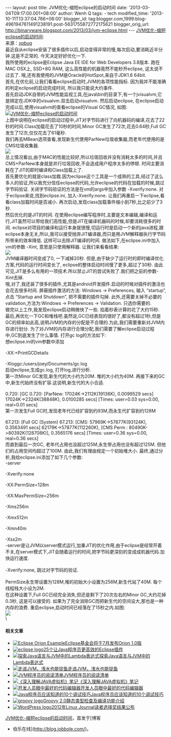 --- layout: post title: JVM优化-缩短eclipse的启动时间 date:
'2013-03-04T09:17:00.001+08:00' author: Wenh Q tags: - tech
modified\_time: '2013-10-11T13:37:04.766+08:00' blogger\_id:
tag:blogger.com,1999:blog-4961947611491238191.post-5631755872772175621
blogger\_orig\_url:
http://binaryware.blogspot.com/2013/03/jvm-eclipse.html ---
[JVM优化-缩短eclipse的启动时间](http://blog.jobbole.com/34536/?utm_source=rss&utm_medium=rss&utm_campaign=jvm%25e4%25bc%2598%25e5%258c%2596-%25e7%25bc%25a9%25e7%259f%25adeclipse%25e7%259a%2584%25e5%2590%25af%25e5%258a%25a8%25e6%2597%25b6%25e9%2597%25b4):
\
来源：[xpbug](http://my.oschina.net/xpbug/blog/111250)\
最近自从eclipse安装了很多插件以后,启动变得非常的慢,每次启动,要消耗近半分钟.这是不正常的.
今天决定好好优化一下.\
我所使用的eclipse是Eclipse Java EE IDE for Web Developers 3.8版本.
跑在MAC OSX上, SSD+8G RAM, 这么高性能的机器竟然不能秒开eclipse,
这太说不过去了. 哦,还有我使用的JVM是Oracle的HotSpot,来自于JDK1.6 64bit.\
首先,在优化前,让我们看看eclipse启动时,JVM的各项性能指标.
因为我并不能准确的判定eclipse的启动完成时间, 所以我只能说大约事件.\
首先启动JDK自带的JVM性能监视工具,在java\\bin的目录下,有一个jvisualvm,它是绑定在JDK中的visualvm.双击启动visualvm.
然后启动eclipse, 在eclipse启动完成以后,使用visualvm的查看eclipse的Visual
GC情况, 如图:\
[![](http://blog.jobbole.com/wp-content/uploads/2013/03/221900_U9uq_2546891.png "JVM优化-缩短eclipse的启动时间")](http://blog.jobbole.com/wp-content/uploads/2013/03/221900_U9uq_2546891.png "JVM优化-缩短eclipse的启动时间")\
上图中说明在eclipse的启动过程中,JIT对字节码进行了向机器码的编译,花去了22秒的时间.Class加载花去了10秒的时间,Minor
GC发生了72次,花去0.64秒,Full GC发生了12次,仅仅花去了61毫秒.\
我们再去MBean选项查看,发现新生代使用ParNew垃圾收集器,而老年代使用的是CMS垃圾收集器.\
[![](http://static.oschina.net/uploads/space/2013/0301/223335_3oIb_254689.png)](http://static.oschina.net/uploads/space/2013/0301/223335_3oIb_254689.png "JVM优化-缩短eclipse的启动时间")\
总上情况看出,由于MAC的性能比较好,所以垃圾回收并没有消耗太多的时间,并且CMS+ParNew本身就是并行垃圾回收,不会造成用户程序太多的停顿.
时间主要消耗在了JIT的即时编译和Class加载上了.\
首先要优化的就是class加栽.因为eclipse这个工具是一个成熟的工具,经过了这么多人的验证,所以我充分信任eclipse的代码,允许eclipse的代码在加载的时候,跳过字节码验证.
关闭字节码验证的方法是在vm的args中加入参数 -Xverify:none.
对于eclipse来说,找到eclipse.ini, 加入-Xverify:none.
让我们再重启一下eclipse,看看class加载时间是否减小.
再次启动,发现class加载事件缩小到7秒,比之前少了3秒.\
然后优化的是JIT的时间.
在使用eclipse编写程序时,主要是文本编辑,编译和运行,JIT虽然可以带给我们高性能,但是JIT在编译机器码的时候,却要消耗很多的时间.
eclipse对项目的编译和运行本身就很慢,切运行时是启动一个新的java进程,跟eclipse本身无关,所以,我可以接受抛弃JIT编译器,而只是用JVM解释器执行字节码所带来的效率降低.
这样可以去除JIT编译的时间. 做法如下,在eclipse.ini中加入vm的参数 -Xint,
意思是只使用解释器. 让我们来看看结果:\
[![](http://static.oschina.net/uploads/space/2013/0301/230258_MkFf_254689.png)](http://static.oschina.net/uploads/space/2013/0301/230258_MkFf_254689.png "JVM优化-缩短eclipse的启动时间")\
JVM编译器时间变成了0, 一下减掉20秒.
但是,由于缺少了运行时的即时编译优化方案,代码的运行时间变长了,
eclipse的整体启动时间慢了更多,超过了30秒.
由此可见,JIT是多么有用的一项技术.所以禁止JIT的尝试失败了.我们把之前的参数-Xint去掉.\
哦,对了,我还装了很多的插件,尤其是android开发插件.启动的时候对插件的激活也会花去很多时间.
屏蔽插件激活的方法: Windows -\> Preferences, 输入 “startup”, 点击
“Startup and Shutdown”, 把不需要的插件勾掉.
此外,还需要关掉不必要的validation,方法为:Windows -\> Preferences -\>
Validation. 只选你需要的.\
做完以上工作,我发现eclipse启动稍微快了一些. 掐着秒表计算的花了大约15秒.\
最后,再优化一下GC和堆栈吧.虽然说,GC已经表现的很好了,都没有超过1秒,但是GC的频率如此高,说明JVM的内存的分配是不合理的.为此,我们需要重新对JVM内存进行划分.
为了对JVM的内存进行合理分配,我们需要了解eclipse启动过程中,GC到底发生了什么事情.
打开gc log的方法如下:\
想eclipse.ini的vm参数中添加\
\
-XX:+PrintGCDetails\
\
-Xloggc:/users/joey/Documents/gc.log\
启动eclipse,生成gc.log, 打开log,进行分析.\
第一次Minor GC发现,新生代的大小约为20M. 堆的大小约为40M.
再接下来的GC中,新生代始终没有扩容.这说明,新生代的大小合适.\
\
0.720: [GC 0.720: [ParNew: 17024K-\>2112K(19136K), 0.0099529 secs]
17024K-\>2324K(38848K), 0.0100285 secs] [Times: user=0.03 sys=0.00,
real=0.01 secs]\
第一次发生Full GC时,发现老年代已经扩容到约93M,而永生代扩容到约128M\
\
67.213: [Full GC (System) 67.213: [CMS: 57969K-\>57877K(93124K),
0.3563491 secs] 62179K-\>57877K(112260K), [CMS Perm :
80490K-\>80392K(128708K)], 0.3565176 secs] [Times: user=0.36 sys=0.00,
real=0.36 secs]\
而直到最后一次GC, 老年代占用也没超过125M,永生带占用也没有超过125M.
但他们的占用空间均超过了100M. 由此,我们有理由规定一个初始堆大小.
最终,通过分析,我给eclipse.ini添加了如下几个参数:\
-server\
\
-Xverify:none\
\
-XX:PermSize=128m\
\
-XX:MaxPermSize=256m\
\
-Xms256m\
\
-Xmx512m\
\
-Xmn40m\
\
-Xss2m\
-server是让JVM以server模式运行,加重JIT的优化作用,由于eclipse是经常开着不关,在server模式下,JIT会随着运行的时间,把字节码更深刻的变成成机器代码.加快运行速度.\
\
-Xverify:none, 跳过对字节码的验证.\
\
PermSize永生带设置为128M,堆的初始大小设置为256M,新生代站了40M.
每个线程栈大小设为2M.\
在这种设置下,Full GC已经完全消失,但还是剩下了20次左右的Minor
GC,大约花掉0.3秒, 这是可以接受的.
如果为了完全消除GC而把新生代的空间设大,那也是一种内存的浪费.
重启eclipse,启动时间已经落在了15秒之内.如图:\
[![](http://static.oschina.net/uploads/space/2013/0302/002356_C7Tx_254689.png)](http://static.oschina.net/uploads/space/2013/0302/002356_C7Tx_254689.png "JVM优化-缩短eclipse的启动时间")\
\

#### 相关文章

-   [![Eclipse Orion
    Example](http://blog.jobbole.com/wp-content/uploads/2012/03/Orion-Example-150x150.png)](http://blog.jobbole.com/16318/)[Eclipse基金会将于7月发布Orion
    1.0版](http://blog.jobbole.com/16318/)
-   [![eclipse
    logo](http://blog.jobbole.com/wp-content/uploads/2012/04/eclipse-logo-150x150.jpg)](http://blog.jobbole.com/16127/)[25个让Java程序员更高效的Eclipse插件](http://blog.jobbole.com/16127/)
-   [![探索Java语言与JVM中的Lambda表达式](http://blog.jobbole.com/wp-content/uploads/2013/02/Java-programming-language-logo3-150x150.jpg)](http://blog.jobbole.com/31860/)[探索Java语言与JVM中的Lambda表达式](http://blog.jobbole.com/31860/)
-   [![走进JVM，浅水也能捉鱼](http://blog.jobbole.com/wp-content/uploads/2012/12/jvm-01-150x150.jpg)](http://blog.jobbole.com/31545/)[走进JVM，浅水也能捉鱼](http://blog.jobbole.com/31545/)
-   [![JVM程序员的阅读清单](http://blog.jobbole.com/wp-content/uploads/2011/11/book-logo.jpg)](http://blog.jobbole.com/15342/)[JVM程序员的阅读清单](http://blog.jobbole.com/15342/)
-   [![《深入理解JAVA虚拟机》笔记](http://blog.jobbole.com/wp-content/uploads/2012/11/deep_into_JVM_001-150x150.jpg)](http://blog.jobbole.com/30257/)[《深入理解JAVA虚拟机》笔记](http://blog.jobbole.com/30257/)
-   [![开发人员眼中最好的代码编辑器](http://blog.jobbole.com/wp-content/uploads/2012/07/Which-is-the-Best-Code-Editor-150x150.jpg)](http://blog.jobbole.com/24594/)[开发人员眼中最好的代码编辑器](http://blog.jobbole.com/24594/)
-   [![Java程序员应该知道的10个调试技巧](http://blog.jobbole.com/wp-content/uploads/2012/09/156_120903163734_1-150x150.png)](http://blog.jobbole.com/26435/)[Java程序员应该知道的10个调试技巧](http://blog.jobbole.com/26435/)
-   [![groovy
    logo](http://blog.jobbole.com/wp-content/uploads/2012/07/groovy-logo-150x150.jpg)](http://blog.jobbole.com/23546/)[Groovy
    2.0静态类型检查及编译功能介绍](http://blog.jobbole.com/23546/)
-   [![WordPress
    logo](http://blog.jobbole.com/wp-content/uploads/2011/11/WordPress-logo-150x150.jpg)](http://blog.jobbole.com/31329/)[2012年Linux
    Journal读者选择奖结果公布](http://blog.jobbole.com/31329/)

[JVM优化-缩短eclipse的启动时间](http://blog.jobbole.com/34536/)，首发于[博客
- 伯乐在线](http://blog.jobbole.com/)。
